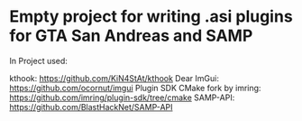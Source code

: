# Empty project for writing .asi plugins for GTA San Andreas and SAMP

In Project used:

kthook: https://github.com/KiN4StAt/kthook
Dear ImGui: https://github.com/ocornut/imgui
Plugin SDK CMake fork by imring: https://github.com/imring/plugin-sdk/tree/cmake
SAMP-API: https://github.com/BlastHackNet/SAMP-API